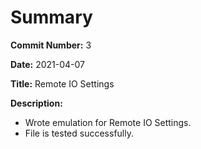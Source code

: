 # Summary

**Commit Number:** 3

**Date:** 2021-04-07

**Title:** Remote IO Settings

**Description:**

* Wrote emulation for Remote IO Settings.
* File is tested successfully.